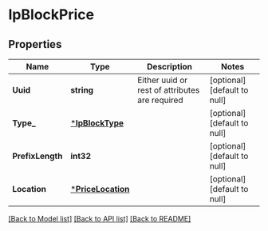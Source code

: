 # IpBlockPrice

## Properties
Name | Type | Description | Notes
------------ | ------------- | ------------- | -------------
**Uuid** | **string** | Either uuid or rest of attributes are required | [optional] [default to null]
**Type_** | [***IpBlockType**](IpBlockType.md) |  | [optional] [default to null]
**PrefixLength** | **int32** |  | [optional] [default to null]
**Location** | [***PriceLocation**](PriceLocation.md) |  | [optional] [default to null]

[[Back to Model list]](../README.md#documentation-for-models) [[Back to API list]](../README.md#documentation-for-api-endpoints) [[Back to README]](../README.md)

